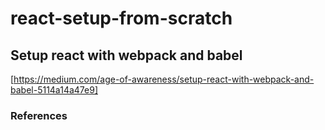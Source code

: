 # react-setup-from-scratch

## Setup react with webpack and babel

[https://medium.com/age-of-awareness/setup-react-with-webpack-and-babel-5114a14a47e9]

### References
